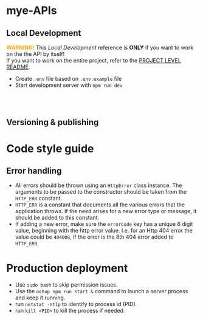 # mye-APIs

## Local Development

<span style="color: orange;">**WARNING!**</span>
This _Local Development_ reference is **ONLY** if you want to work on the the API by itself!<br>
If you want to work on the entire project, refer to the [PROJECT LEVEL README](../README.md).

- Create `.env` file based on `.env.example` file
- Start development server with `npm run dev`

<br/>
<br/>

## Versioning & publishing

# Code style guide

## Error handling

- All errors should be thrown using an `HttpError` class instance. The arguments to be passed to the constructor
  should be taken from the `HTTP_ERR` constant.
- `HTTP_ERR` is a constant that documents all the various errors that the application throws. If the need
  arises for a new error type or message, it should be added to this constant.
- If adding a new error, make sure the `errorCode` key has a unique 6 digit value, beginning with the http error value.
  I.e. for an Http 404 error the value could be `404008`, if the error is the 8th 404 error added to `HTTP_ERR`.

# Production deployment

- Use `sudo bash` to skip permission issues.
- Use the `nohup npm run start &` command to launch a server process and keep it running.
- run `netstat -ntlp` to identify to process id (PID).
- run `kill <PID>` to kill the process if needed.

<!-- Commited this row to test deplyment 2 -->
